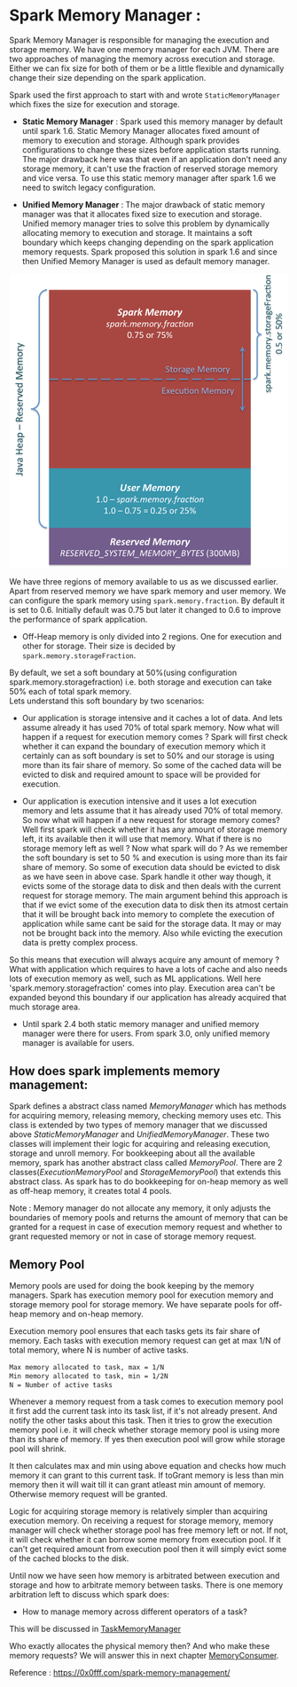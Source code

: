 # Spark Memory Manager :

Spark Memory Manager is responsible for managing the execution and storage memory. We have one memory manager for each 
JVM. There are two approaches of managing the memory across execution and storage. Either we can fix size for both of 
them or be a little flexible and dynamically change their size depending on the spark application.

Spark used the first approach to start with and wrote `StaticMemoryManager` which fixes the size for execution and storage.

* **Static Memory Manager** : Spark used this memory manager by default until spark 1.6. Static Memory Manager allocates
fixed amount of memory to execution and storage. Although spark provides configurations to change these sizes before application
starts running. The major drawback here was that even if an application don't need any storage memory, it can't use the 
fraction of reserved storage memory and vice versa. To use this static memory manager after spark 1.6 we need to switch 
legacy configuration.

* **Unified Memory Manager** : The major drawback of static memory manager was that it allocates fixed size to execution
and storage. Unified memory manager tries to solve this problem by dynamically allocating memory to execution and storage.
It maintains a soft boundary which keeps changing depending on the spark application memory requests. Spark proposed this
solution in spark 1.6 and since then Unified Memory Manager is used as default memory manager. 

![Spark Memory Management 1.6+](Spark-Memory-Management-1.6.0.png) 

We have three regions of memory available to us as we discussed earlier. Apart from reserved memory we have
spark memory and user memory. We can configure the spark memory using `spark.memory.fraction`. By default it is set to
0.6. Initially default was 0.75 but later it changed to 0.6 to improve the performance of spark application.

* Off-Heap memory is only divided into 2 regions. One for execution and other for storage. Their size is decided by
`spark.memory.storageFraction`.

By default, we set a soft boundary at 50%(using configuration spark.memory.storagefraction) i.e. both storage and execution
can take 50% each of total spark memory.  
Lets understand this soft boundary by two scenarios:

* Our application is storage intensive and it caches a lot of data. And lets assume already it has used 70% of total 
spark memory. Now what will happen if a request for execution memory comes ? Spark will first check whether it can expand
the boundary of execution memory which it certainly can as soft boundary is set to 50% and our storage is using more than
its fair share of memory. So some of the cached data will be evicted to disk and required amount to space will be provided
for execution.

* Our application is execution intensive and it uses a lot execution memory and lets assume that it has already used 
70% of total memory. So now what will happen if a new request for storage memory comes? Well first spark will check 
whether it has any amount of storage memory left, it its available then it will use that memory. What if there is no 
storage memory left as well ? Now what spark will do ? As we remember the soft boundary is set to 50 % and execution is 
using more than its fair share of memory. So some of execution data should be evicted to disk as we have seen in above case.
Spark handle it other way though, it evicts some of the storage data to disk and then deals with the current request for
storage memory. The main argument behind this approach is that if we evict some of the execution data to disk then its atmost 
certain that it will be brought back into memory to complete the execution of application while same cant be said for the
storage data. It may or may not be brought back into the memory. Also while evicting the execution data is pretty 
complex process.

So this means that execution will always acquire any amount of memory ? What with application which requires to have a 
lots of cache and also needs lots of execution memory as well, such as ML applications. Well here 'spark.memory.storagefraction' 
comes into play. Execution area can't be expanded beyond this boundary if our application has already acquired that much
storage area. 

* Until spark 2.4 both static memory manager and unified memory manager were there for users. From spark 3.0, only unified
memory manager is available for users.

## How does spark implements memory management:

Spark defines a abstract class named _MemoryManager_ which has methods for acquiring memory, releasing memory, checking 
memory uses etc. This class is extended by two types of memory manager that we discussed above _StaticMemoryManager_ and 
_UnifiedMemoryManager_. These two classes will implement their logic for acquiring and releasing execution, storage and 
unroll memory. For bookkeeping about all the available memory, spark has another abstract class called _MemoryPool_. 
There are 2 classes(_ExecutionMemoryPool_ and _StorageMemoryPool_) that extends this abstract class. As spark has to do 
bookkeeping for on-heap memory as well as off-heap memory, it creates total 4 pools.

Note : Memory manager do not allocate any memory, it only adjusts the boundaries of memory pools and returns the amount 
of memory that can be granted for a request in case of execution memory request and whether to grant requested memory or
not in case of storage memory request. 

## Memory Pool
Memory pools are used for doing the book keeping by the memory managers. Spark has execution memory pool for execution
memory and storage memory pool for storage memory. We have separate pools for off-heap memory and on-heap memory. 

Execution memory pool ensures that each tasks gets its fair share of memory. Each tasks with execution memory request can
get at max 1/N of total memory, where N is number of active tasks.

    Max memory allocated to task, max = 1/N
    Min memory allocated to task, min = 1/2N
    N = Number of active tasks

Whenever a memory request from a task comes to execution memory pool it first add the current task into its task list, if
it's not already present. And notify the other tasks about this task. Then it tries to grow the execution memory pool i.e.
it will check whether storage memory pool is using more than its share of memory. If yes then execution pool will grow 
while storage pool will shrink. 

It then calculates max and min using above equation and checks how much memory it can grant to this current task. If toGrant
memory is less than min memory then it will wait till it can grant atleast min amount of memory. Otherwise memory request
will be granted.

Logic for acquiring storage memory is relatively simpler than acquiring execution memory. On receiving a request for storage
memory, memory manager will check whether storage pool has free memory left or not. If not, it will check whether it can borrow 
some memory from execution pool. If it can't get required amount from execution pool then it will simply evict some of the
cached blocks to the disk.


Until now we have seen how memory is arbitrated between execution and storage and how to arbitrate memory between tasks.
There is one memory arbitration left to discuss which spark does:

* How to manage memory across different operators of a task?

This will be discussed in [TaskMemoryManager](TaskMemoryManager.md)

Who exactly allocates the physical memory then? And who make these memory requests?
We will answer this in next chapter [MemoryConsumer](MemoryConsumer.md).

Reference : https://0x0fff.com/spark-memory-management/
